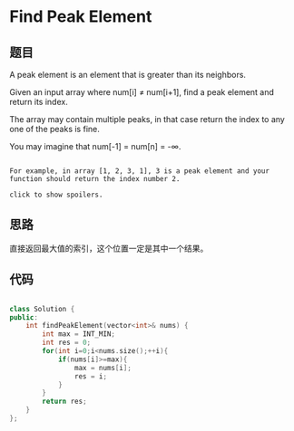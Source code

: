 # Find Peak Element

## 题目

A peak element is an element that is greater than its neighbors.

Given an input array where num[i] ≠ num[i+1], find a peak element and return its index.

The array may contain multiple peaks, in that case return the index to any one of the peaks is fine.

You may imagine that num[-1] = num[n] = -∞.

```

For example, in array [1, 2, 3, 1], 3 is a peak element and your function should return the index number 2.

click to show spoilers.

```

## 思路

  直接返回最大值的索引，这个位置一定是其中一个结果。

## 代码

```cpp

class Solution {
public:
    int findPeakElement(vector<int>& nums) {
        int max = INT_MIN;
        int res = 0;
        for(int i=0;i<nums.size();++i){
            if(nums[i]>=max){
                max = nums[i];
                res = i;
            }
        }
        return res;
    }
};

```

